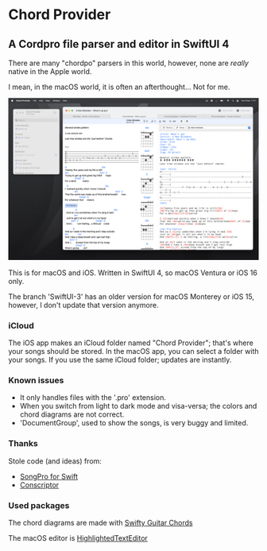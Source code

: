 # Chord Provider

## A Cordpro file parser and editor in SwiftUI 4

There are many "chordpo" parsers in this world, however, none are *really* native in the Apple world.

I mean, in the macOS world, it is often an afterthought... Not for me.

![Chord Provider](screenshot.png)

This is for macOS and iOS. Written in SwiftUI 4, so macOS Ventura or iOS 16 only.

The branch 'SwiftUI-3' has an older version for macOS Monterey or iOS 15, however, I don't update that version anymore.

### iCloud

The iOS app makes an iCloud folder named "Chord Provider"; that's where your songs should be stored. In the macOS app, you can select a folder with your songs. If you use the same iCloud folder; updates are instantly.

### Known issues

- It only handles files with the '.pro' extension.
- When you switch from light to dark mode and visa-versa; the colors and chord diagrams are not correct.
- 'DocumentGroup', used to show the songs, is very buggy and limited.

### Thanks

Stole code (and ideas) from:

- [SongPro for Swift](https://github.com/SongProOrg/songpro-swift)
- [Conscriptor](https://github.com/dbarsamian/conscriptor)

### Used packages

The chord diagrams are made with [Swifty Guitar Chords](https://github.com/BeauNouvelle/SwiftyGuitarChords)

The macOS editor is [HighlightedTextEditor](https://github.com/kyle-n/HighlightedTextEditor)
